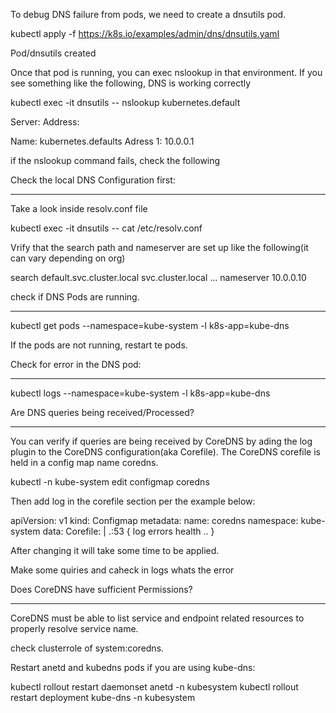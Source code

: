 To debug DNS failure from pods, we need to create a dnsutils pod.

kubectl apply -f https://k8s.io/examples/admin/dns/dnsutils.yaml

Pod/dnsutils created

Once that pod is running, you can exec nslookup in that environment. If you see something like the following, DNS is working correctly

kubectl exec -it dnsutils -- nslookup kubernetes.default

Server:
Address:

Name:        kubernetes.defaults
Adress 1:    10.0.0.1

if the nslookup command fails, check the following

Check the local DNS Configuration first:
******************************************

Take a look inside resolv.conf file

kubectl exec -it dnsutils -- cat /etc/resolv.conf

Vrify that the search path and nameserver are set up like the following(it can vary depending on org)

search default.svc.cluster.local svc.cluster.local ...
nameserver 10.0.0.10


check if DNS Pods are running.
******************************************

kubectl get pods --namespace=kube-system -l k8s-app=kube-dns


If the pods are not running, restart te pods.

Check for error in the DNS pod:
********************************

kubectl logs --namespace=kube-system -l k8s-app=kube-dns


Are DNS queries being received/Processed?
******************************************
You can verify if queries are being received by CoreDNS by ading the log plugin to the CoreDNS configuration(aka Corefile). The CoreDNS corefile is held in a config map name coredns.

kubectl -n kube-system edit configmap coredns

Then add log in the corefile section per the example below:

apiVersion: v1
kind: Configmap
metadata:
  name: coredns
  namespace: kube-system
data:
  Corefile: |
    .:53 {
        log
        errors
        health
        ..
    }

After changing it will take some time to be applied.

Make some quiries and caheck in logs whats the error


Does CoreDNS have sufficient Permissions?
******************************************

CoreDNS must be able to list service and endpoint related resources to properly resolve service name.

check clusterrole of system:coredns.

Restart anetd and kubedns pods if you are using kube-dns:

kubectl rollout restart daemonset anetd -n kubesystem
kubectl rollout restart deployment kube-dns -n kubesystem
